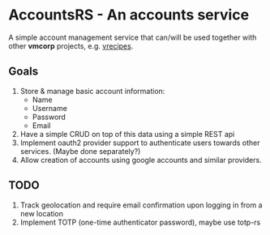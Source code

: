 # AccountsRS - An accounts service

A simple account management service that can/will be used together with other **vmcorp** projects, e.g. [vrecipes](github.com/viddem/vrecipes).

## Goals
 1. Store & manage basic account information:
    - Name
    - Username
    - Password
    - Email
 2. Have a simple CRUD on top of this data using a simple REST api
 3. Implement oauth2 provider support to authenticate users towards other services. (Maybe done separately?)
 4. Allow creation of accounts using google accounts and similar providers.

## TODO
 1. Track geolocation and require email confirmation upon logging in from a new location
 2. Implement TOTP (one-time authenticator password), maybe use totp-rs
